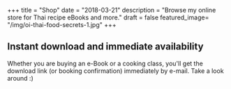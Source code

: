 +++
title = "Shop"
date = "2018-03-21"
description = "Browse my online store for Thai recipe eBooks and more."
draft = false
featured_image= "/img/oi-thai-food-secrets-1.jpg"
+++

## Instant download and immediate availability

Whether you are buying an e-Book or a cooking class, you'll get the download link (or booking confirmation) immediately by e-mail. Take a look around :)